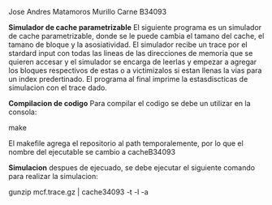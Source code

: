 Jose Andres Matamoros Murillo
Carne B34093


**Simulador de cache parametrizable**
El siguiente programa es un simulador de cache parametrizable, donde se le puede
cambia el tamano del cache, el tamano de bloque y la asosiatividad. El simulador recibe un trace por el stardard input con todas las lineas de las direcciones de
memoria que se quieren accesar y el simulador se encarga de leerlas y empezar a
agregar los bloques respectivos de estas o a victimizalos si estan llenas la vias
para un index predertinado. El programa al final imprime la estasdiscticas de simulacion con el trace dado.

**Compilacion de codigo**
Para compilar el codigo se debe un utilizar en la consola:

  make

El makefile agrega el repositorio al path temporalemente, por lo que el nombre del ejecutable se cambio a cacheB34093

**Simulacion**
despues de ejecuado, se debe ejecutar el siguiente comando para realizar la simulacion:

  gunzip mcf.trace.gz | cache34093 -t <tamano cache> -l <tamano del bloque> -a <numero de vias>
